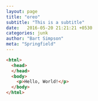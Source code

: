 ```yaml
---
layout: page
title: "oreo"
subtitle: "This is a subtitle"
date:   2016-05-20 21:21:21 +0530
categories: junk
author: "Bart Simpson"
meta: "Springfield"
---
```



```html
<html>
  <head>
  </head>
  <body>
    <p>Hello, World!</p>
  </body>
</html>
```
